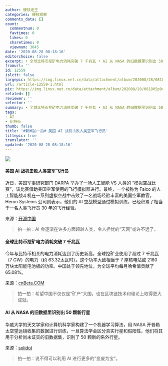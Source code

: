 ```yaml
---
author: 硬核老王
categories: 硬核观察
comments_data: []
count:
  commentnum: 0
  favtimes: 0
  likes: 0
  sharetimes: 0
  viewnum: 3045
date: '2020-08-28 08:18:16'
editorchoice: false
excerpt: • 全球比特币挖矿电力消耗突破 7 千兆瓦 • AI 从 NASA 的旧数据里识别出 50 颗新行星
fromurl: ''
id: 12559
islctt: false
largepic: https://img.linux.net.cn/data/attachment/album/202008/28/081805p9cld0od809lou9o.jpg
url: /article-12559-1.html
pic: https://img.linux.net.cn/data/attachment/album/202008/28/081805p9cld0od809lou9o.jpg.thumb.jpg
related: []
reviewer: ''
selector: ''
summary: • 全球比特币挖矿电力消耗突破 7 千兆瓦 • AI 从 NASA 的旧数据里识别出 50 颗新行星
tags:
- AI
- 比特币
thumb: false
title: '#新闻拍一拍# 美国 AI 战机击败人类空军飞行员'
titlepic: true
translator: ''
updated: '2020-08-28 08:18:16'
---
```


![](/data/attachment/album/202008/28/081805p9cld0od809lou9o.jpg)


#### 美国 AI 战机击败人类空军飞行员


近日，美国军事研究部门 DARPA 举办了一场人工智能 VS 人类的 “模拟空战比赛”，该比赛借助美国空军使用的飞行模拟器进行。最终，一个被称为 Falco 的人工智能战斗机在一系列虚拟空战中击败了一名战场经验丰富的美国空军教官。 Heron Systems 公司则表示，他们的 AI 空战模型通过模拟训练，已经积累了相当于一名人类飞行员 30 年的飞行经验。


来源：[开源中国](https://www.oschina.net/news/118195/ai-beats-f16-pilot "https://www.oschina.net/news/118195/ai-beats-f16-pilot")



> 
> 拍一拍：AI 会逐渐在许多方面超越人类，令人担忧的“天网”或许不远了。
> 
> 
> 


#### 全球比特币挖矿电力消耗突破 7 千兆瓦


今年与比特币相关的电力消耗达到了历史新高，全球挖矿业使用了超过 7 千兆瓦（7 GW）的电力（约 63.32太瓦时）。这个功率大致相当于 7 座核电站或 2180 万块太阳能电池板的功率。中国处于领先地位，为全球平均每月哈希值贡献了 65.08%。


来源：[cnBeta.COM](https://www.cnbeta.com/articles/tech/1021267.htm "https://www.cnbeta.com/articles/tech/1021267.htm")



> 
> 拍一拍：希望中国不仅仅是“矿产”大国，也在区块链技术和理论上取得更大成就。
> 
> 
> 


#### AI 从 NASA 的旧数据里识别出 50 颗新行星


华威大学的天文学家和计算机科学家构建了一个机器学习算法，用 NASA 开普勒太空望远镜收集的数据进行训练，一旦算法学会区分真实行星和假阳性，他们将其用于分析尚未证实的旧数据集，识别了 50 颗新的系外行星。


来源：[solidot](https://www.solidot.org/story?sid=65372 "https://www.solidot.org/story?sid=65372")



> 
> 拍一拍：说不得可以利用 AI 进行更多的“变废为宝”。
> 
> 
>